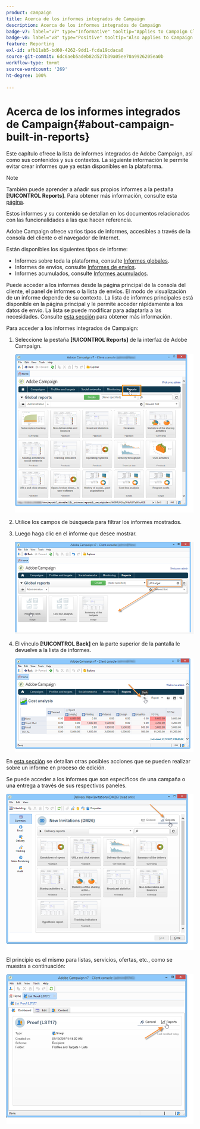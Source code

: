 ```yaml
---
product: campaign
title: Acerca de los informes integrados de Campaign
description: Acerca de los informes integrados de Campaign
badge-v7: label="v7" type="Informative" tooltip="Applies to Campaign Classic v7"
badge-v8: label="v8" type="Positive" tooltip="Also applies to Campaign v8"
feature: Reporting
exl-id: afb11ab5-bd60-4262-9dd1-fcda19cdaca0
source-git-commit: 6dc6aeb5adeb82d527b39a05ee70a9926205ea0b
workflow-type: tm+mt
source-wordcount: '269'
ht-degree: 100%

---
```


# Acerca de los informes integrados de Campaign{#about-campaign-built-in-reports}



Este capítulo ofrece la lista de informes integrados de Adobe Campaign, así como sus contenidos y sus contextos. La siguiente información le permite evitar crear informes que ya están disponibles en la plataforma.

>[!NOTE]
>
>También puede aprender a añadir sus propios informes a la pestaña **[!UICONTROL Reports]**. Para obtener más información, consulte esta [página](../../reporting/using/configuring-access-to-the-report.md#defining-the-filtering-options).

Estos informes y su contenido se detallan en los documentos relacionados con las funcionalidades a las que hacen referencia.

Adobe Campaign ofrece varios tipos de informes, accesibles a través de la consola del cliente o el navegador de Internet.

Están disponibles los siguientes tipos de informe:

* Informes sobre toda la plataforma, consulte [Informes globales](../../reporting/using/global-reports.md).
* Informes de envíos, consulte [Informes de envíos](../../reporting/using/delivery-reports.md).
* Informes acumulados, consulte [Informes acumulados](../../reporting/using/cumulative-reports.md).

Puede acceder a los informes desde la página principal de la consola del cliente, el panel de informes o la lista de envíos. El modo de visualización de un informe depende de su contexto. La lista de informes principales está disponible en la página principal y le permite acceder rápidamente a los datos de envío. La lista se puede modificar para adaptarla a las necesidades. Consulte [esta sección](../../reporting/using/about-reports-creation-in-campaign.md) para obtener más información.

Para acceder a los informes integrados de Campaign:

1. Seleccione la pestaña **[!UICONTROL Reports]** de la interfaz de Adobe Campaign.

   ![](assets/reporting_access_from_home.png)

1. Utilice los campos de búsqueda para filtrar los informes mostrados.

1. Luego haga clic en el informe que desee mostrar.

   ![](assets/reporting_edit_a_report.png)

1. El vínculo **[!UICONTROL Back]** en la parte superior de la pantalla le devuelve a la lista de informes.

   ![](assets/reporting_back_button.png)

En [esta sección](../../reporting/using/actions-on-reports.md) se detallan otras posibles acciones que se pueden realizar sobre un informe en proceso de edición.

Se puede acceder a los informes que son específicos de una campaña o una entrega a través de sus respectivos paneles.

![](assets/reporting_on_a_delivery.png)

El principio es el mismo para listas, servicios, ofertas, etc., como se muestra a continuación:

![](assets/reporting_on_an_offer.png)
